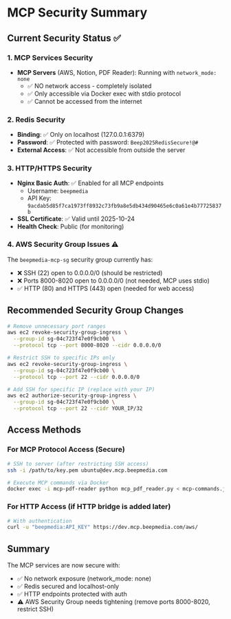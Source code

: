 # MCP Security Summary

## Current Security Status ✅

### 1. MCP Services Security
- **MCP Servers** (AWS, Notion, PDF Reader): Running with `network_mode: none`
  - ✅ NO network access - completely isolated
  - ✅ Only accessible via Docker exec with stdio protocol
  - ✅ Cannot be accessed from the internet

### 2. Redis Security
- **Binding**: ✅ Only on localhost (127.0.0.1:6379)
- **Password**: ✅ Protected with password: `Beep2025RedisSecure!@#`
- **External Access**: ✅ Not accessible from outside the server

### 3. HTTP/HTTPS Security  
- **Nginx Basic Auth**: ✅ Enabled for all MCP endpoints
  - Username: `beepmedia`
  - API Key: `9acdab5d85f7ca1973ff8932c73fb9a8e5db434d90465e6c0a61e4b77725837b`
- **SSL Certificate**: ✅ Valid until 2025-10-24
- **Health Check**: Public (for monitoring)

### 4. AWS Security Group Issues ⚠️
The `beepmedia-mcp-sg` security group currently has:
- ❌ SSH (22) open to 0.0.0.0/0 (should be restricted)
- ❌ Ports 8000-8020 open to 0.0.0.0/0 (not needed, MCP uses stdio)
- ✅ HTTP (80) and HTTPS (443) open (needed for web access)

## Recommended Security Group Changes

```bash
# Remove unnecessary port ranges
aws ec2 revoke-security-group-ingress \
  --group-id sg-04c723f47e0f9cb00 \
  --protocol tcp --port 8000-8020 --cidr 0.0.0.0/0

# Restrict SSH to specific IPs only
aws ec2 revoke-security-group-ingress \
  --group-id sg-04c723f47e0f9cb00 \
  --protocol tcp --port 22 --cidr 0.0.0.0/0

# Add SSH for specific IP (replace with your IP)
aws ec2 authorize-security-group-ingress \
  --group-id sg-04c723f47e0f9cb00 \
  --protocol tcp --port 22 --cidr YOUR_IP/32
```

## Access Methods

### For MCP Protocol Access (Secure)
```bash
# SSH to server (after restricting SSH access)
ssh -i /path/to/key.pem ubuntu@dev.mcp.beepmedia.com

# Execute MCP commands via Docker
docker exec -i mcp-pdf-reader python mcp_pdf_reader.py < mcp-commands.json
```

### For HTTP Access (if HTTP bridge is added later)
```bash
# With authentication
curl -u "beepmedia:API_KEY" https://dev.mcp.beepmedia.com/aws/
```

## Summary
The MCP services are now secure with:
- ✅ No network exposure (network_mode: none)
- ✅ Redis secured and localhost-only
- ✅ HTTP endpoints protected with auth
- ⚠️ AWS Security Group needs tightening (remove ports 8000-8020, restrict SSH)